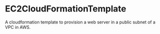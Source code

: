 # EC2CloudFormationTemplate
A cloudformation template to provision a web server in a public subnet of a VPC in AWS.
